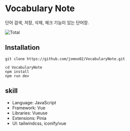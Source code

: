 # Vocabulary Note

단어 검색, 저장, 삭제, 체크 기능이 있는 단어장.

![Total](https://user-images.githubusercontent.com/86420174/216600589-1cf698eb-f9e7-443a-8547-e53ec1c4aedd.gif)


## Installation
```
git clone https://github.com/jomoo02/VocabularyNote.git
```

```
cd VocabularyNote
npm install
npm run dev
```

## skill
- Language: JavaScript
- Framework: Vue
- Libraries: Vueuse
- Extensions: Pinia
- UI: tailwindcss, iconify/vue  